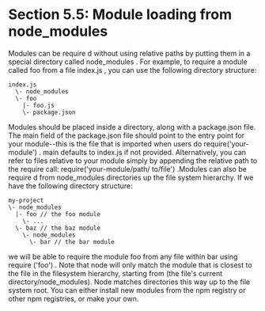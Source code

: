 # Section 5.5: Module loading from node_modules

Modules can be require d without using relative paths by putting them in a special 
directory called node_modules . For example, to require a module called foo from a 
file index.js , you can use the following directory structure:

```
index.js
  \- node_modules
  \- foo
    |- foo.js
    \- package.json
```

Modules should be placed inside a directory, along with a package.json file. The main 
field of the package.json file should point to the entry point for your module--this 
is the file that is imported when users do require('your-module') . main defaults to 
index.js if not provided. Alternatively, you can refer to files relative to your module
simply by appending the relative path to the require call: require('your-module/path/
to/file') .Modules can also be require d from node_modules directories up the file 
system hierarchy. If we have the following directory structure:

```
my-project
\- node_modules
  |- foo // the foo module
    \- ...
  \- baz // the baz module
    \- node_modules
      \- bar // the bar module
```

we will be able to require the module foo from any file within bar using require
('foo') . Note that node will only match the module that is closest to the file in the 
filesystem hierarchy, starting from (the file's current directory/node_modules). Node 
matches directories this way up to the file system root. You can either install new 
modules from the npm registry or other npm registries, or make your own.